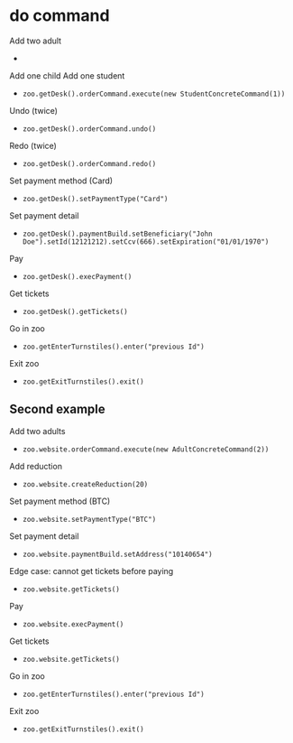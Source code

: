 # do command
Add two adult
* ````
Add one child
Add one student

- `zoo.getDesk().orderCommand.execute(new StudentConcreteCommand(1))`

Undo (twice)

- `zoo.getDesk().orderCommand.undo()`

Redo (twice)

- `zoo.getDesk().orderCommand.redo()`

Set payment method (Card)

- `zoo.getDesk().setPaymentType("Card")`

Set payment detail

- `zoo.getDesk().paymentBuild.setBeneficiary("John Doe").setId(12121212).setCcv(666).setExpiration("01/01/1970")`

Pay

- `zoo.getDesk().execPayment()`

Get tickets

- `zoo.getDesk().getTickets()`

Go in zoo

- `zoo.getEnterTurnstiles().enter("previous Id")`

Exit zoo

- `zoo.getExitTurnstiles().exit()`

## Second example

Add two adults

- `zoo.website.orderCommand.execute(new AdultConcreteCommand(2))`

Add reduction

- `zoo.website.createReduction(20)`

Set payment method (BTC)

- `zoo.website.setPaymentType("BTC")`

Set payment detail

- `zoo.website.paymentBuild.setAddress("10140654")`

Edge case: cannot get tickets before paying

- `zoo.website.getTickets()`

Pay

- `zoo.website.execPayment()`

Get tickets

- `zoo.website.getTickets()`

Go in zoo

- `zoo.getEnterTurnstiles().enter("previous Id")`

Exit zoo

- `zoo.getExitTurnstiles().exit()`
